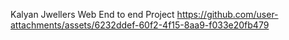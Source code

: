 Kalyan Jwellers Web End to end Project
https://github.com/user-attachments/assets/6232ddef-60f2-4f15-8aa9-f033e20fb479
